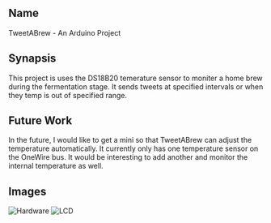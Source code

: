 
## Name

TweetABrew - An Arduino Project

## Synapsis

This project is uses the DS18B20 temerature sensor to moniter a home brew during the fermentation stage. It sends tweets at specified intervals or when they temp is out of specified range.

## Future Work

In the future, I would like to get a mini so that TweetABrew can adjust the temperature automatically. It currently only has one temperature sensor on the OneWire bus. It would be interesting to add another and monitor the internal temperature as well.

## Images

![Hardware](elmoren.github.com/TweetABrew/img/hardware.jpg)
![LCD](elmoren.github.com/TweetABrew/img/lcd.jpg)
